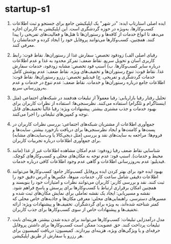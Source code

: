 # startup-s1
1. ایده اصلی استارتاپ
ایده: "در شهر" یک اپلیکیشن جامع برای جستجو و ثبت اطلاعات کسب‌وکارها، به‌ویژه در حوزه گردشگری است. این اپلیکیشن به کاربران اجازه می‌دهد تا انواع خدمات از کافه‌ها و رستوران‌ها تا هتل‌ها و فعالیت‌های تفریحی را پیدا کنند. همچنین، کسب‌وکارها می‌توانند پروفایل خود را ایجاد کرده و خدماتشان را معرفی کنند.

2. رقبای اصلی
الف) زودفود
تخصص: سفارش غذا از رستوران‌ها.
نقاط قوت: رابط کاربری آسان و تحویل سریع.
نقاط ضعف: تمرکز محدود به غذا و عدم اطلاعات درباره سایر کسب‌وکارها.
ب) اسنپ فود
تخصص: مشابه زودفود، خدمات سفارش غذا.
نقاط قوت: تنوع رستوران‌ها و تخفیف‌های ویژه.
نقاط ضعف: عدم پوشش کامل خدمات گردشگری و تفریحی.
ج) فیدیلیو
تخصص: رزرو رستوران‌ها.
نقاط قوت: اطلاعات جامع درباره رستوران‌ها و خدمات.
نقاط ضعف: عدم تنوع در خدمات و عدم به‌روزرسانی سریع.
3. تحلیل رفتار رقبا
بازاریابی: رقبا معمولاً از تبلیغات هدفمند در شبکه‌های اجتماعی (مثل اینستاگرام و تلگرام) استفاده می‌کنند.
نظرسنجی‌ها: استفاده از نظرات کاربران برای بهبود خدمات و جذب مشتری بیشتر.
پیشنهادات ویژه: رقبا غالباً تخفیف‌های قابل توجه و کمپین‌های تبلیغاتی را اجرا می‌کنند.
4. جمع‌آوری اطلاعات از مشتریان
شبکه‌های اجتماعی: بررسی نظرات کاربران در پست‌ها و کامنت‌ها و ایجاد نظرسنجی‌ها برای دریافت بازخورد بیشتر.
سایت‌ها و فروم‌ها: مراجعه به سایت‌های نقد و بررسی (مثل دیجی‌کالا یا وب‌سایت‌های مشابه) برای جمع‌آوری اطلاعات درباره تجربیات کاربران.
5. شناسایی نقاط ضعف رقبا
زودفود: عدم امکان مشاهده اطلاعات غیر از غذا (مانند محیط و خدمات).
اسنپ فود: عدم توجه به مکان‌های محلی و کسب‌وکارهای کوچک.
فیدیلیو: عدم به‌روزرسانی اطلاعات و گاهی عدم وجود اطلاعات کافی درباره خدمات.
6. بهبود ایده خود
برای بهتر کردن ایده
پروفایل کسب‌وکار جامع: کسب‌وکارها می‌توانند اطلاعات دقیقی شامل ساعت کار، خدمات، منوها، عکس‌ها و آدرس دقیق خود را ثبت کنند.
نقد و بررسی کاربر: کاربران می‌توانند نظرات و امتیازات خود را بنویسند و همچنین امکان برقراری ارتباط با کسب‌وکارها برای پرسش و پاسخ فراهم شود.
نقشه و مسیریابی: ایجاد یک نقشه تعاملی برای نمایش مکان‌های ثبت شده و مسیرهای دسترسی.
راهنمایی‌های محلی: معرفی مکان‌ها و جاذبه‌های خاص محلی که کمتر شناخته شده‌اند، به ویژه برای گردشگران.
تخفیف‌ها و پیشنهادات ویژه: ارائه تخفیف‌ها و پیشنهادات خاص از سوی کسب‌وکارها برای جذب کاربران.
7. مدل درآمدزایی
تبلیغات: کسب‌وکارها می‌توانند برای دیده شدن بیشتر، هزینه‌ای بابت تبلیغات پرداخت کنند.
حق عضویت: ممکن است کسب‌وکارها برای داشتن پروفایل حرفه‌ای و یا ویژگی‌های ویژه، هزینه‌ای بپردازند.
کمیسیون: دریافت کمیسیون برای هر رزرو یا سفارش از طریق اپلیکیشن.


